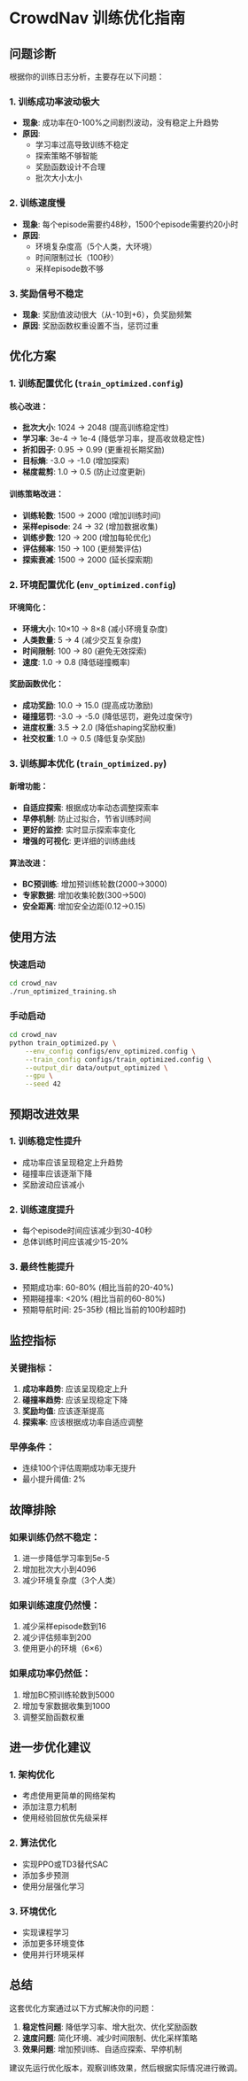# CrowdNav 训练优化指南

## 问题诊断

根据你的训练日志分析，主要存在以下问题：

### 1. 训练成功率波动极大
- **现象**: 成功率在0-100%之间剧烈波动，没有稳定上升趋势
- **原因**: 
  - 学习率过高导致训练不稳定
  - 探索策略不够智能
  - 奖励函数设计不合理
  - 批次大小太小

### 2. 训练速度慢
- **现象**: 每个episode需要约48秒，1500个episode需要约20小时
- **原因**:
  - 环境复杂度高（5个人类，大环境）
  - 时间限制过长（100秒）
  - 采样episode数不够

### 3. 奖励信号不稳定
- **现象**: 奖励值波动很大（从-10到+6），负奖励频繁
- **原因**: 奖励函数权重设置不当，惩罚过重

## 优化方案

### 1. 训练配置优化 (`train_optimized.config`)

#### 核心改进：
- **批次大小**: 1024 → 2048 (提高训练稳定性)
- **学习率**: 3e-4 → 1e-4 (降低学习率，提高收敛稳定性)
- **折扣因子**: 0.95 → 0.99 (更重视长期奖励)
- **目标熵**: -3.0 → -1.0 (增加探索)
- **梯度裁剪**: 1.0 → 0.5 (防止过度更新)

#### 训练策略改进：
- **训练轮数**: 1500 → 2000 (增加训练时间)
- **采样episode**: 24 → 32 (增加数据收集)
- **训练步数**: 120 → 200 (增加每轮优化)
- **评估频率**: 150 → 100 (更频繁评估)
- **探索衰减**: 1500 → 2000 (延长探索期)

### 2. 环境配置优化 (`env_optimized.config`)

#### 环境简化：
- **环境大小**: 10×10 → 8×8 (减小环境复杂度)
- **人类数量**: 5 → 4 (减少交互复杂度)
- **时间限制**: 100 → 80 (避免无效探索)
- **速度**: 1.0 → 0.8 (降低碰撞概率)

#### 奖励函数优化：
- **成功奖励**: 10.0 → 15.0 (提高成功激励)
- **碰撞惩罚**: -3.0 → -5.0 (降低惩罚，避免过度保守)
- **进度权重**: 3.5 → 2.0 (降低shaping奖励权重)
- **社交权重**: 1.0 → 0.5 (降低复杂奖励)

### 3. 训练脚本优化 (`train_optimized.py`)

#### 新增功能：
- **自适应探索**: 根据成功率动态调整探索率
- **早停机制**: 防止过拟合，节省训练时间
- **更好的监控**: 实时显示探索率变化
- **增强的可视化**: 更详细的训练曲线

#### 算法改进：
- **BC预训练**: 增加预训练轮数(2000→3000)
- **专家数据**: 增加收集轮数(300→500)
- **安全距离**: 增加安全边距(0.12→0.15)

## 使用方法

### 快速启动
```bash
cd crowd_nav
./run_optimized_training.sh
```

### 手动启动
```bash
cd crowd_nav
python train_optimized.py \
    --env_config configs/env_optimized.config \
    --train_config configs/train_optimized.config \
    --output_dir data/output_optimized \
    --gpu \
    --seed 42
```

## 预期改进效果

### 1. 训练稳定性提升
- 成功率应该呈现稳定上升趋势
- 碰撞率应该逐渐下降
- 奖励波动应该减小

### 2. 训练速度提升
- 每个episode时间应该减少到30-40秒
- 总体训练时间应该减少15-20%

### 3. 最终性能提升
- 预期成功率: 60-80% (相比当前的20-40%)
- 预期碰撞率: <20% (相比当前的60-80%)
- 预期导航时间: 25-35秒 (相比当前的100秒超时)

## 监控指标

### 关键指标：
1. **成功率趋势**: 应该呈现稳定上升
2. **碰撞率趋势**: 应该呈现稳定下降
3. **奖励均值**: 应该逐渐提高
4. **探索率**: 应该根据成功率自适应调整

### 早停条件：
- 连续100个评估周期成功率无提升
- 最小提升阈值: 2%

## 故障排除

### 如果训练仍然不稳定：
1. 进一步降低学习率到5e-5
2. 增加批次大小到4096
3. 减少环境复杂度（3个人类）

### 如果训练速度仍然慢：
1. 减少采样episode数到16
2. 减少评估频率到200
3. 使用更小的环境（6×6）

### 如果成功率仍然低：
1. 增加BC预训练轮数到5000
2. 增加专家数据收集到1000
3. 调整奖励函数权重

## 进一步优化建议

### 1. 架构优化
- 考虑使用更简单的网络架构
- 添加注意力机制
- 使用经验回放优先级采样

### 2. 算法优化
- 实现PPO或TD3替代SAC
- 添加多步预测
- 使用分层强化学习

### 3. 环境优化
- 实现课程学习
- 添加更多环境变体
- 使用并行环境采样

## 总结

这套优化方案通过以下方式解决你的问题：

1. **稳定性问题**: 降低学习率、增大批次、优化奖励函数
2. **速度问题**: 简化环境、减少时间限制、优化采样策略
3. **效果问题**: 增加预训练、自适应探索、早停机制

建议先运行优化版本，观察训练效果，然后根据实际情况进行微调。

